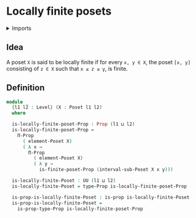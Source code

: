 # Locally finite posets

<details><summary>Imports</summary>
```agda
module order-theory.locally-finite-posets where
open import foundation.cartesian-product-types
open import foundation.dependent-pair-types
open import foundation.propositions
open import foundation.universe-levels
open import order-theory.finite-posets
open import order-theory.interval-subposets
open import order-theory.posets
```
</details>

## Idea

A poset `X` is said to be locally finite if for every `x, y ∈ X`, the poset `[x, y]` consisting of `z ∈ X` such that `x ≤ z ≤ y`, is finite.

## Definition

```agda
module _
  {l1 l2 : Level} (X : Poset l1 l2)
  where

  is-locally-finite-poset-Prop : Prop (l1 ⊔ l2)
  is-locally-finite-poset-Prop =
    Π-Prop
      ( element-Poset X)
      ( λ x →
        Π-Prop
          ( element-Poset X)
          ( λ y →
            is-finite-poset-Prop (interval-sub-Poset X x y)))

  is-locally-finite-Poset : UU (l1 ⊔ l2)
  is-locally-finite-Poset = type-Prop is-locally-finite-poset-Prop

  is-prop-is-locally-finite-Poset : is-prop is-locally-finite-Poset
  is-prop-is-locally-finite-Poset =
    is-prop-type-Prop is-locally-finite-poset-Prop
```
